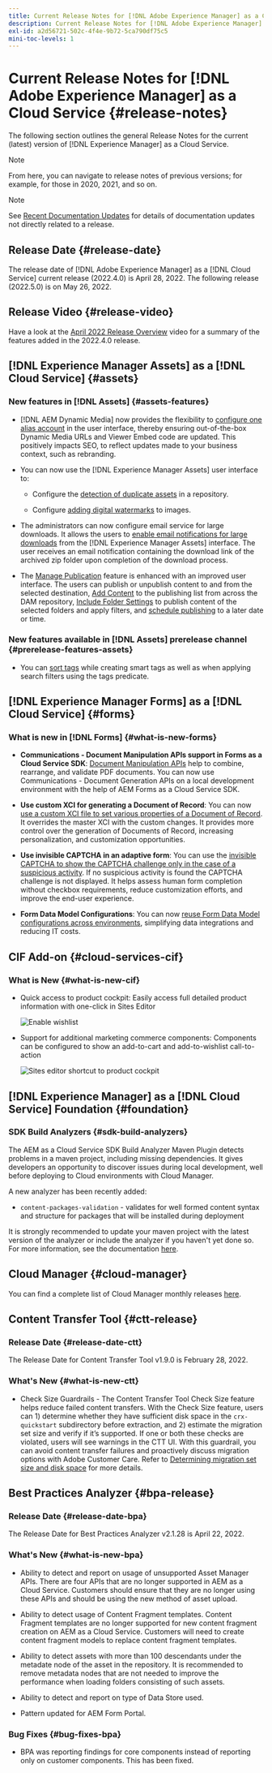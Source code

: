 ```yaml
---
title: Current Release Notes for [!DNL Adobe Experience Manager] as a Cloud Service.
description: Current Release Notes for [!DNL Adobe Experience Manager] as a Cloud Service.
exl-id: a2d56721-502c-4f4e-9b72-5ca790df75c5
mini-toc-levels: 1
---
```


# Current Release Notes for [!DNL Adobe Experience Manager] as a Cloud Service {#release-notes}

The following section outlines the general Release Notes for the current (latest) version of [!DNL Experience Manager] as a Cloud Service.

>[!NOTE]
>
>From here, you can navigate to release notes of previous versions; for example, for those in 2020, 2021, and so on.

>[!NOTE]
>
>See [Recent Documentation Updates](https://experienceleague.adobe.com/docs/experience-manager-release-information/aem-release-updates/doc-updates/documentation-updates.html) for details of documentation updates not directly related to a release.

## Release Date {#release-date}

The release date of [!DNL Adobe Experience Manager] as a [!DNL Cloud Service] current release (2022.4.0) is April 28, 2022.
The following release (2022.5.0) is on May 26, 2022.

## Release Video {#release-video}

Have a look at the [April 2022 Release Overview](https://video.tv.adobe.com/v/341465) video for a summary of the features added in the 2022.4.0 release.

## [!DNL Experience Manager Assets] as a [!DNL Cloud Service] {#assets}

### New features in [!DNL Assets] {#assets-features}

* [!DNL AEM Dynamic Media] now provides the flexibility to [configure one alias account](/help/assets/dynamic-media/dm-alias-account.md) in the user interface, thereby ensuring out-of-the-box Dynamic Media URLs and Viewer Embed code are updated. This positively impacts SEO, to reflect updates made to your business context, such as rebranding.

* You can now use the [!DNL Experience Manager Assets] user interface to:

  * Configure the [detection of duplicate assets](/help/assets/manage-digital-assets.md#detect-duplicate-assets) in a repository.

  * Configure [adding digital watermarks](/help/assets/watermark-assets.md) to images.

* The administrators can now configure email service for large downloads. It allows the users to [enable email notifications for large downloads](/help/assets/download-assets-from-aem.md#enable-email-notifications-for-large-downloads) from the [!DNL Experience Manager Assets] interface. The user receives an email notification containing the download link of the archived zip folder upon completion of the download process.

* The [Manage Publication](/help/assets/manage-publication.md) feature is enhanced with an improved user interface. The users can publish or unpublish content to and from the selected destination, [Add Content](/help/assets/manage-publication.md#add-content) to the publishing list from across the DAM repository, [Include Folder Settings](/help/assets/manage-publication.md#include-folder-settings) to publish content of the selected folders and apply filters, and [schedule publishing](/help/assets/manage-publication.md#publish-assets-later) to a later date or time.

### New features available in [!DNL Assets] prerelease channel {#prerelease-features-assets}

* You can [sort tags](/help/assets/organize-assets.md#use-tags-to-organize-assets) while creating smart tags as well as when applying search filters using the tags predicate.

## [!DNL Experience Manager Forms] as a [!DNL Cloud Service] {#forms}

### What is new in [!DNL Forms] {#what-is-new-forms}

* **Communications - Document Manipulation APIs support in Forms as a Cloud Service SDK**: [Document Manipulation APIs](/help/forms/aem-forms-cloud-service-communications.md) help to combine, rearrange, and validate PDF documents. You can now use Communications - Document Generation APIs on a local development environment with the help of AEM Forms as a Cloud Service SDK.

* **Use custom XCI for generating a Document of Record**: You can now [use a custom XCI file to set various properties of a Document of Record](/help/forms/generate-document-of-record-for-non-xfa-based-adaptive-forms.md#use-a-custom-xci-file). It overrides the master XCI with the custom changes. It provides more control over the generation of Documents of Record, increasing personalization, and customization opportunities.

* **Use invisible CAPTCHA in an adaptive form**: You can use the [invisible CAPTCHA to show the CAPTCHA challenge only in the case of a suspicious activity](/help/forms/captcha-adaptive-forms.md). If no suspicious activity is found the CAPTCHA challenge is not displayed. It helps assess human form completion without checkbox requirements, reduce customization efforts, and improve the end-user experience.

* **Form Data Model Configurations**: You can now [reuse Form Data Model configurations across environments](/help/forms/create-form-data-models.md#runmode-specific-context-aware-config), simplifying data integrations and reducing IT costs.

## CIF Add-on {#cloud-services-cif}

### What is New {#what-is-new-cif}

* Quick access to product cockpit: Easily access full detailed product information with one-click in Sites Editor

    ![Enable wishlist](/help/assets/CIF/enable-wishlist.png)

* Support for additional marketing commerce components:  Components can be configured to show an add-to-cart and add-to-wishlist call-to-action

    ![Sites editor shortcut to product cockpit](/help/assets/CIF/sites-editor-shortcut-to-cockpit.png)

## [!DNL Experience Manager] as a [!DNL Cloud Service] Foundation {#foundation}

### SDK Build Analyzers {#sdk-build-analyzers}

The AEM as a Cloud Service SDK Build Analyzer Maven Plugin detects problems in a maven project, including missing dependencies. It gives developers an opportunity to discover issues during local development, well before deploying to Cloud environments with Cloud Manager. 

A new analyzer has been recently added:

* `content-packages-validation` - validates for well formed content syntax and structure for packages that will be installed during deployment

It is strongly recommended to update your maven project with the latest version of the analyzer or include the analyzer if you haven't yet done so. For more information, see the documentation [here](https://experienceleague.adobe.com/docs/experience-manager-core-components/using/developing/archetype/build-analyzer-maven-plugin.html).

## Cloud Manager {#cloud-manager}

You can find a complete list of Cloud Manager monthly releases [here](/help/implementing/cloud-manager/release-notes-cloud-manager/release-notes-cm-current.md).

## Content Transfer Tool {#ctt-release}

### Release Date {#release-date-ctt}

The Release Date for Content Transfer Tool v1.9.0 is February 28, 2022.

### What's New {#what-is-new-ctt}

* Check Size Guardrails - The Content Transfer Tool Check Size feature helps reduce failed content transfers.  With the Check Size feature, users can 1) determine whether they have sufficient disk space in the `crx-quickstart` subdirectory before extraction, and 2) estimate the migration set size and verify if it’s supported. If one or both these checks are violated, users will see warnings in the CTT UI. With this guardrail, you can avoid content transfer failures and proactively discuss migration options with Adobe Customer Care. Refer to [Determining migration set size and disk space](https://experienceleague.adobe.com/docs/experience-manager-cloud-service/content/migration-journey/cloud-migration/content-transfer-tool/getting-started-content-transfer-tool.html?lang=en#migration-set-size) for more details.

## Best Practices Analyzer {#bpa-release}

### Release Date {#release-date-bpa}

The Release Date for Best Practices Analyzer v2.1.28 is April 22, 2022.

### What's New {#what-is-new-bpa}

* Ability to detect and report on usage of unsupported Asset Manager APIs. There are four APIs that are no longer supported in AEM as a Cloud Service. Customers should ensure that they are no longer using these APIs and should be using the new method of asset upload.

* Ability to detect usage of Content Fragment templates. Content Fragment templates are no longer supported for new content fragment creation on AEM as a Cloud Service. Customers will need to create content fragment models to replace content fragment templates.

* Ability to detect assets with more than 100 descendants under the metadate node of the asset in the repository. It is recommended to remove metadata nodes that are not needed to improve the performance when loading folders consisting of such assets.

* Ability to detect and report on type of Data Store used.

* Pattern updated for AEM Form Portal.

### Bug Fixes {#bug-fixes-bpa}

* BPA was reporting findings for core components instead of reporting only on customer components. This has been fixed.
